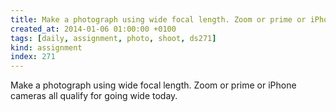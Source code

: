 ```yaml
---
title: Make a photograph using wide focal length. Zoom or prime or iPhone cameras all qualify for going wide today.
created_at: 2014-01-06 01:00:00 +0100
tags: [daily, assignment, photo, shoot, ds271]
kind: assignment
index: 271
---
```


Make a photograph using wide focal length. Zoom or prime or iPhone cameras all qualify for going wide today.

